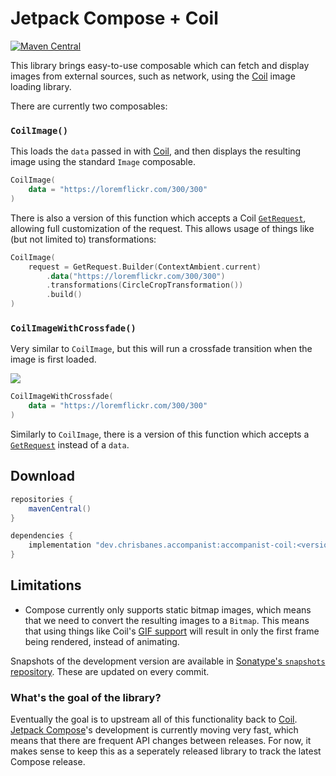 # Jetpack Compose + Coil

[![Maven Central](https://maven-badges.herokuapp.com/maven-central/dev.chrisbanes.accompanist/accompanist-coil/badge.svg)](https://search.maven.org/search?q=g:dev.chrisbanes.accompanist)

This library brings easy-to-use composable which can fetch and display images from external sources, such as network, using the [Coil][coil] image loading library.

There are currently two composables:

### `CoilImage()`

This loads the `data` passed in with [Coil][coil], and then displays the resulting image using the standard `Image` composable.

```kotlin 
CoilImage(
    data = "https://loremflickr.com/300/300"
)
```

There is also a version of this function which accepts a Coil [`GetRequest`](https://coil-kt.github.io/coil/api/coil-base/coil.request/-get-request/), allowing full customization of the request. This allows usage of things like (but not limited to) transformations:

```kotlin
CoilImage(
    request = GetRequest.Builder(ContextAmbient.current)
        .data("https://loremflickr.com/300/300")
        .transformations(CircleCropTransformation())
        .build()
)
```

### `CoilImageWithCrossfade()`

Very similar to `CoilImage`, but this will run a crossfade transition when the image is first loaded.

![](./images/crossfade.gif)

```kotlin 
CoilImageWithCrossfade(
    data = "https://loremflickr.com/300/300"
)
```

Similarly to `CoilImage`, there is a version of this function which accepts a [`GetRequest`](https://coil-kt.github.io/coil/api/coil-base/coil.request/-get-request/) instead of a `data`.

## Download

```groovy
repositories {
    mavenCentral()
}

dependencies {
    implementation "dev.chrisbanes.accompanist:accompanist-coil:<version>"
}
```

## Limitations

* Compose currently only supports static bitmap images, which means that we need to convert the resulting images to a `Bitmap`. This means that using things like Coil's [GIF support](https://coil-kt.github.io/coil/gifs/) will result in only the first frame being rendered, instead of animating.

Snapshots of the development version are available in [Sonatype's `snapshots` repository][snap]. These are updated on every commit.

### What's the goal of the library?

Eventually the goal is to upstream all of this functionality back to [Coil][coil]. [Jetpack Compose][compose]'s development is currently moving very fast, which means that there are frequent API changes between releases. For now, it makes sense to keep this as a seperately released library to track the latest Compose release.

[compose]: https://developer.android.com/jetpack/compose
[snap]: https://oss.sonatype.org/content/repositories/snapshots/dev/chrisbanes/accompanist/
[coil]: https://github.com/coil-kt/coil
